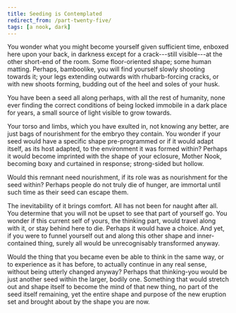 ```yaml
---
title: Seeding is Contemplated
redirect_from: /part-twenty-five/
tags: [a nook, dark]
---
```


You wonder what you might become yourself given sufficient time, enboxed here upon your back, in darkness except for a crack---still visible---at the other short-end of the room.  Some floor-oriented shape; some human matting. Perhaps, bamboolike, you will find yourself slowly shooting towards it; your legs extending outwards with rhubarb-forcing cracks, or with new shoots forming, budding out of the heel and soles of your husk.

You have been a seed all along perhaps, with all the rest of humanity, none ever finding the correct conditions of being locked immobile in a dark place for years, a small source of light visible to grow towards.

Your torso and limbs, which you have exulted in, not knowing any better, are just bags of nourishment for the embryo they contain. You wonder if your seed would have a specific shape pre-programmed or if it would adapt itself, as its host adapted, to the environment it was formed within? Perhaps it would become imprinted with the shape of your eclosure, Mother Nook, becoming boxy and curtained in response; strong-sided but hollow.

Would this remnant need nourishment, if its role was as nourishment for the seed within? Perhaps people do not truly die of hunger, are immortal until such time as their seed can escape them.

The inevitability of it brings comfort. All has not been for naught after all. You determine that you will not be upset to see that part of yourself go. You wonder if this current self of yours, the thinking part, would travel along with it, or stay behind here to die. Perhaps it would have a choice. And yet, if you were to funnel yourself out and along this other shape and inner-contained thing, surely all would be unrecognisably transformed anyway.

Would the thing that you became even be able to think in the same way, or to experience as it has before, to actually continue in any real sense, without being utterly changed anyway? Perhaps that thinking-you would be just another seed within the larger, bodily one. Something that would stretch out and shape itself to become the mind of that new thing, no part of the seed itself remaining, yet the entire shape and purpose of the new eruption set and brought about by the shape you are now.
